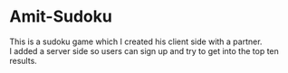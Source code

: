 # Amit-Sudoku
This is a sudoku game which I created his client side with a partner.<br /> I added a server side so users can sign up and try to get into the top ten results.
